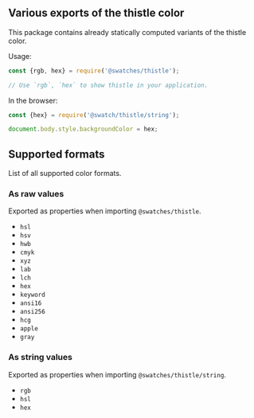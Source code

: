 ## Various exports of the thistle color

This package contains already statically computed variants of the thistle color.

Usage:
```js
const {rgb, hex} = require('@swatches/thistle');

// Use `rgb`, `hex` to show thistle in your application.
```

In the browser:
```js
const {hex} = require('@swatch/thistle/string');

document.body.style.backgroundColor = hex;
```

## Supported formats


List of all supported color formats.

### As raw values

Exported as properties when importing `@swatches/thistle`.

- `hsl`
- `hsv`
- `hwb`
- `cmyk`
- `xyz`
- `lab`
- `lch`
- `hex`
- `keyword`
- `ansi16`
- `ansi256`
- `hcg`
- `apple`
- `gray`

### As string values

Exported as properties when importing `@swatches/thistle/string`.

- `rgb`
- `hsl`
- `hex`
